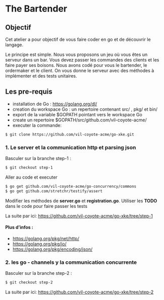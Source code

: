 # The Bartender
## Objectif 
Cet atelier a pour objectif de vous faire coder en go et de découvrir le langage.

Le principe est simple. Nous vous proposons un jeu où vous êtes un serveur dans un bar.  Vous devez passer les commandes des clients et les faire payer ses boisons. Nous avons codé pour vous le  bartender, le ordermaker et le client. On vous donne le serveur avec des méthodes à implémenter et des tests unitaires.

## Les pre-requis 
 - installation de Go : https://golang.org/dl/
 - creation du workspace Go : un repertoire contenant src/ , pkg/  et  bin/
 - export de la variable $GOPATH pointant vers le workspace Go
 - create un repertoire $GOPATH/src/github.com/vil-coyote-acme/ 
 - executer la commande:

```sh
$ git clone https://github.com/vil-coyote-acme/go-xke.git
```

### 1. Le server et la communication http et parsing json
Basculer sur la branche step-1 : 

```sh
$ git checkout step-1
```

Aller au code et executer

```sh
$ go get github.com/vil-coyote-acme/go-concurrency/commons
$ go get github.com/stretchr/testify/assert
```


Modifier les méthodes de **server.go** et **registration.go**. Utiliser les **TODO** dans le code pour faire passer les tests

La suite par ici:
https://github.com/vil-coyote-acme/go-xke/tree/step-1

#### Plus d’infos :
- https://golang.org/pkg/net/http/
- https://golang.org/pkg/io/
- https://golang.org/pkg/encoding/json/

### 2. les go - channels y la communication concurrente

Basculer sur la branche step-2 : 

```sh
$ git checkout step-2
```

La suite par ici:
https://github.com/vil-coyote-acme/go-xke/tree/step-2
